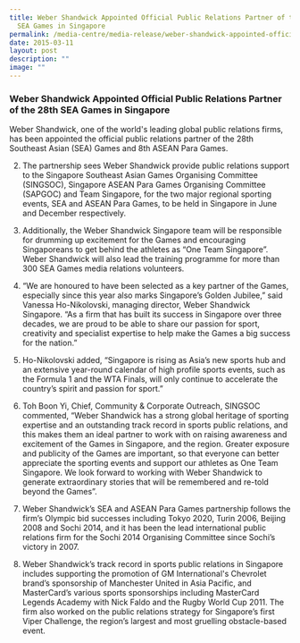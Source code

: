 ```yaml
---
title: Weber Shandwick Appointed Official Public Relations Partner of the 28th
  SEA Games in Singapore
permalink: /media-centre/media-release/weber-shandwick-appointed-official-public-relations-partner-of-the-28th/
date: 2015-03-11
layout: post
description: ""
image: ""
---
```

### **Weber Shandwick Appointed Official Public Relations Partner of the 28th SEA Games in Singapore**
Weber Shandwick, one of the world's leading global public relations firms, has been appointed the official public relations partner of the 28th Southeast Asian (SEA) Games and 8th ASEAN Para Games.

2. The partnership sees Weber Shandwick provide public relations support to the Singapore Southeast Asian Games Organising Committee (SINGSOC), Singapore ASEAN Para Games Organising Committee (SAPGOC) and Team Singapore, for the two major regional sporting events, SEA and ASEAN Para Games, to be held in Singapore in June and December respectively.

3. Additionally, the Weber Shandwick Singapore team will be responsible for drumming up excitement for the Games and encouraging Singaporeans to get behind the athletes as “One Team Singapore”. Weber Shandwick will also lead the training programme for more than 300 SEA Games media relations volunteers.

4. “We are honoured to have been selected as a key partner of the Games, especially since this year also marks Singapore’s Golden Jubilee,” said Vanessa Ho-Nikolovski, managing director, Weber Shandwick Singapore. “As a firm that has built its success in Singapore over three decades, we are proud to be able to share our passion for sport, creativity and specialist expertise to help make the Games a big success for the nation.”

5. Ho-Nikolovski added, “Singapore is rising as Asia’s new sports hub and an extensive year-round calendar of high profile sports events, such as the Formula 1 and the WTA Finals, will only continue to accelerate the country’s spirit and passion for sport.”

6. Toh Boon Yi, Chief, Community & Corporate Outreach, SINGSOC commented, “Weber Shandwick has a strong global heritage of sporting expertise and an outstanding track record in sports public relations, and this makes them an ideal partner to work with on raising awareness and excitement of the Games in Singapore, and the region. Greater exposure and publicity of the Games are important, so that everyone can better appreciate the sporting events and support our athletes as One Team Singapore. We look forward to working with Weber Shandwick to generate extraordinary stories that will be remembered and re-told beyond the Games”.

7. Weber Shandwick’s SEA and ASEAN Para Games partnership follows the firm’s Olympic bid successes including Tokyo 2020, Turin 2006, Beijing 2008 and Sochi 2014, and it has been the lead international public relations firm for the Sochi 2014 Organising Committee since Sochi’s victory in 2007. 

8. Weber Shandwick’s track record in sports public relations in Singapore includes supporting the promotion of GM International's Chevrolet brand’s sponsorship of Manchester United in Asia Pacific, and MasterCard’s various sports sponsorships including MasterCard Legends Academy with Nick Faldo and the Rugby World Cup 2011. The firm also worked on the public relations strategy for Singapore’s first Viper Challenge, the region’s largest and most gruelling obstacle-based event.
